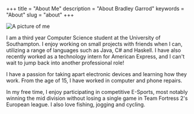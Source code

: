 +++
title = "About Me"
description = "About Bradley Garrod"
keywords = "About"
slug = "about"
+++

<img src="/images/about-image.jpg" class="about-image" title="Photo credits to Samuel Giles Larsen-Disney" alt="A picture of me"/>

<div class="about-text">
<p>
I am a third year Computer Science student at the University of Southampton. I enjoy working on small projects with friends when I can, utilizing a range of languages such as Java, C# and Haskell. I have also recently worked as a technology intern for American Express, and I can't wait to jump back into another professional role!
</p>

<p>
I have a passion for taking apart electronic devices and learning how they work. From the age of 15, I have worked in computer and phone repairs.
</p>

<p>
In my free time, I enjoy participating in competitive E-Sports, most notably winning the mid division without losing a  
single game in Team Fortress 2's European league. I also love fishing, jogging and cycling.
</p>
</div>

